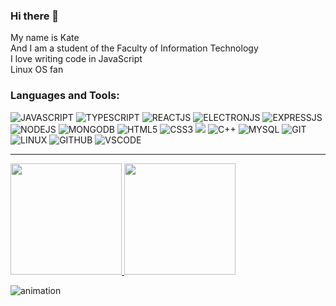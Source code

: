 ### Hi there 👋

My name is Kate     
And I am a student of the Faculty of Information Technology     
I love writing code in JavaScript  
Linux OS fan      

### Languages and Tools:
![JAVASCRIPT](https://img.shields.io/badge/-JavaScript-grey?style=for-the-badge&logo=JavaScript&logoColor=E9D54D)
![TYPESCRIPT](https://img.shields.io/badge/Typescript-grey.svg?style=for-the-badge&logo=typescript)
![REACTJS](https://img.shields.io/badge/-React-grey?style=for-the-badge&logo=React&logoColor=6296CC)
![ELECTRONJS](https://img.shields.io/badge/electron-grey.svg?style=for-the-badge&logo=electron)
![EXPRESSJS](https://img.shields.io/badge/express-grey.svg?style=for-the-badge&logo=express)
![NODEJS](https://img.shields.io/badge/NodeJS-grey.svg?style=for-the-badge&logo=Node.js)
![MONGODB](https://img.shields.io/badge/MongoDB-grey.svg?style=for-the-badge&logo=mongodb)
![HTML5](https://img.shields.io/badge/HTML5-grey.svg?style=for-the-badge&logo=HTML5)
![CSS3](https://img.shields.io/badge/CSS3-grey.svg?style=for-the-badge&logo=CSS3)
![](https://img.shields.io/badge/styled--components-grey.svg?style=for-the-badge&logo=styled-components)
![C++](https://img.shields.io/badge/-C++-grey?style=for-the-badge&logo=C%2b%2b&logoColor=6296CC)
![MYSQL](https://img.shields.io/badge/-Sql-grey?style=for-the-badge&logo=Mysql&logoColor=6296CC)
![GIT](https://img.shields.io/badge/Git-grey.svg?style=for-the-badge&logo=Git)
![LINUX](https://img.shields.io/badge/linux-grey.svg?style=for-the-badge&logo=Linux)
![GITHUB](https://img.shields.io/badge/Github-grey.svg?style=for-the-badge&logo=Github)
![VSCODE](https://img.shields.io/badge/VSCode-grey.svg?style=for-the-badge&logo=VisualStudioCode)
<br />

----
<a href="https://github.com/Hitomizavr">
  <img height="178em" src="https://github-readme-stats-eight-theta.vercel.app/api?username=Hitomizavr&show_icons=true&theme=nord&include_all_commits=true&count_private=true" />
  <img height="178em" src="https://github-readme-stats-eight-theta.vercel.app/api/top-langs/?username=Hitomizavr&layout=compact&theme=nord" />
</a>

![animation](https://github.com/Hitomizavr/github-contribution.svg)

<!--
**Hitomizavr/Hitomizavr** is a ✨ _special_ ✨ repository because its `README.md` (this file) appears on your GitHub profile.

Here are some ideas to get you started:

- 🔭 I’m currently working on ...
- 🌱 I’m currently learning ...
- 👯 I’m looking to collaborate on ...
- 🤔 I’m looking for help with ...
- 💬 Ask me about ...
- 📫 How to reach me: ...
- 😄 Pronouns: ...
- ⚡ Fun fact: ...
-->
